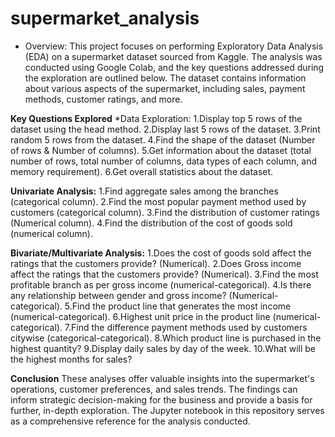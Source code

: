 # supermarket_analysis

* Overview:
This project focuses on performing Exploratory Data Analysis (EDA) on a supermarket dataset sourced from Kaggle. The analysis was conducted using Google Colab, and the key questions addressed during the exploration are outlined below. The dataset contains information about various aspects of the supermarket, including sales, payment methods, customer ratings, and more.

**Key Questions Explored**
*Data Exploration:
1.Display top 5 rows of the dataset using the head method.
2.Display last 5 rows of the dataset.
3.Print random 5 rows from the dataset.
4.Find the shape of the dataset (Number of rows & Number of columns).
5.Get information about the dataset (total number of rows, total number of columns, data types of each column, and memory requirement).
6.Get overall statistics about the dataset.


**Univariate Analysis:**
1.Find aggregate sales among the branches (categorical column).
2.Find the most popular payment method used by customers (categorical column).
3.Find the distribution of customer ratings (Numerical column).
4.Find the distribution of the cost of goods sold (numerical column).

**Bivariate/Multivariate Analysis:**
1.Does the cost of goods sold affect the ratings that the customers provide? (Numerical).
2.Does Gross income affect the ratings that the customers provide? (Numerical).
3.Find the most profitable branch as per gross income (numerical-categorical).
4.Is there any relationship between gender and gross income? (Numerical-categorical).
5.Find the product line that generates the most income (numerical-categorical).
6.Highest unit price in the product line (numerical-categorical).
7.Find the difference payment methods used by customers citywise (categorical-categorical).
8.Which product line is purchased in the highest quantity?
9.Display daily sales by day of the week.
10.What will be the highest months for sales?

**Conclusion**
These analyses offer valuable insights into the supermarket's operations, customer preferences, and sales trends. The findings can inform strategic decision-making for the business and provide a basis for further, in-depth exploration. The Jupyter notebook in this repository serves as a comprehensive reference for the analysis conducted.
